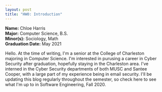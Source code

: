 ```yaml
---
layout: post
title: "HW0: Introduction"
---
```


**Name:** Chloe Harris  
**Major:** Computer Science, B.S.  
**Minor(s):** Sociology, Math  
**Graduation Date:** May 2021  

Hello. At the time of writing, I'm a senior at the College of Charleston majoring in Computer Science. I'm interested in purusing a career in Cyber Security after graduation, hopefully staying in the Charleston area. I've interned in the Cyber Security departments of both MUSC and Santee Cooper, with a large part of my experience being in email security. I'll be updating this blog regularly throughout the semester, so check here to see what I'm up to in Software Engineering, Fall 2020.
